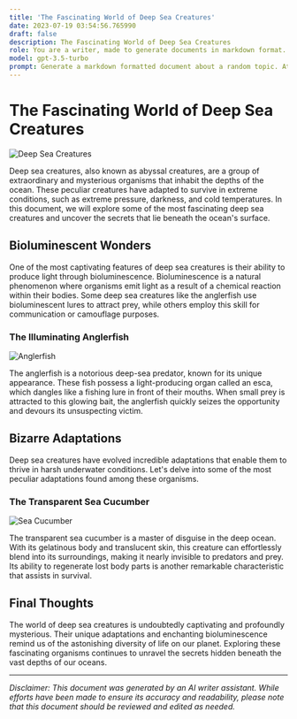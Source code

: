 ```yaml
---
title: 'The Fascinating World of Deep Sea Creatures'
date: 2023-07-19 03:54:56.765990
draft: false
description: The Fascinating World of Deep Sea Creatures
role: You are a writer, made to generate documents in markdown format. It is very important that all of the documents you generate are in valid markdown format.
model: gpt-3.5-turbo
prompt: Generate a markdown formatted document about a random topic. At the bottom, include a disclaimer explaining that the document was generated by you. The first line of the document should be the title. Make sure that the entire document is in proper markdown format, using a mix of various tags to make the document visually appealing.
---
```


# The Fascinating World of Deep Sea Creatures

![Deep Sea Creatures](https://images.unsplash.com/photo-1521916217851-126b94c6b057)

Deep sea creatures, also known as abyssal creatures, are a group of extraordinary and mysterious organisms that inhabit the depths of the ocean. These peculiar creatures have adapted to survive in extreme conditions, such as extreme pressure, darkness, and cold temperatures. In this document, we will explore some of the most fascinating deep sea creatures and uncover the secrets that lie beneath the ocean's surface.

## Bioluminescent Wonders

One of the most captivating features of deep sea creatures is their ability to produce light through bioluminescence. Bioluminescence is a natural phenomenon where organisms emit light as a result of a chemical reaction within their bodies. Some deep sea creatures like the anglerfish use bioluminescent lures to attract prey, while others employ this skill for communication or camouflage purposes.

### The Illuminating Anglerfish

![Anglerfish](https://images.unsplash.com/photo-1621942642727-61b5f8d3fe7c)

The anglerfish is a notorious deep-sea predator, known for its unique appearance. These fish possess a light-producing organ called an esca, which dangles like a fishing lure in front of their mouths. When small prey is attracted to this glowing bait, the anglerfish quickly seizes the opportunity and devours its unsuspecting victim.

## Bizarre Adaptations

Deep sea creatures have evolved incredible adaptations that enable them to thrive in harsh underwater conditions. Let's delve into some of the most peculiar adaptations found among these organisms.

### The Transparent Sea Cucumber

![Sea Cucumber](https://images.unsplash.com/photo-1480512917772-1c4e287416cb)

The transparent sea cucumber is a master of disguise in the deep ocean. With its gelatinous body and translucent skin, this creature can effortlessly blend into its surroundings, making it nearly invisible to predators and prey. Its ability to regenerate lost body parts is another remarkable characteristic that assists in survival.

## Final Thoughts

The world of deep sea creatures is undoubtedly captivating and profoundly mysterious. Their unique adaptations and enchanting bioluminescence remind us of the astonishing diversity of life on our planet. Exploring these fascinating organisms continues to unravel the secrets hidden beneath the vast depths of our oceans.

***

*Disclaimer: This document was generated by an AI writer assistant. While efforts have been made to ensure its accuracy and readability, please note that this document should be reviewed and edited as needed.*